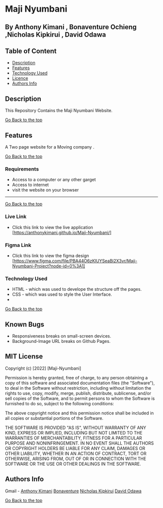 # Maji Nyumbani
 ## By Anthony Kimani , Bonaventure Ochieng ,Nicholas Kipkirui , David Odawa
 ## Table of Content
 - [Description](#description)
 - [Features](#features)
 - [Technology  Used](#technology-Used)
 - [Licence](#licence)
 - [Authors Info](#Authors-Info)
 ## Description
 
 <p>This Repository Contains the Maji Nyumbani Website.</p>
 
[Go Back to the top](#Maji-Nyumbani)

## Features

A Two page website for a Moving company .

[Go Back to the top](#Maji-Nyumbani)
 ###  Requirements
 
 * Access to  a computer or any other garget
 * Access to internet
 * visit the website on your browser
 ****
 [Go Back to the top](#Maji-Nyumbani)
 
### Live Link

- Click this link to view the live application [https://anthonykimani.github.io/Maji-Nyumbani/]

### Figma Link

* Click this link to view the figma design [https://www.figma.com/file/PBA44O6zKIUYSeaBi2X3vr/Maji-Nyumbani-Project?node-id=0%3A1]

### Technology  Used

* HTML - which was used to develope the structure off the pages.
* CSS - which was used to style the User Interface.
* 
[Go Back to the top](#Maji-Nyumbani)

## Known Bugs

* Responsiveness breaks on small-screen devices.
* Background-Image URL breaks on Github Pages.

## MIT License

Copyright (c) [2022] [Maji-Nyumbani] 

Permission is hereby granted, free of charge, to any person obtaining a copy
of this software and associated documentation files (the "Software"), to deal
in the Software without restriction, including without limitation the rights
to use, copy, modify, merge, publish, distribute, sublicense, and/or sell
copies of the Software, and to permit persons to whom the Software is
furnished to do so, subject to the following conditions:

The above copyright notice and this permission notice shall be included in all
copies or substantial portions of the Software.

THE SOFTWARE IS PROVIDED "AS IS", WITHOUT WARRANTY OF ANY KIND, EXPRESS OR
IMPLIED, INCLUDING BUT NOT LIMITED TO THE WARRANTIES OF MERCHANTABILITY,
FITNESS FOR A PARTICULAR PURPOSE AND NONINFRINGEMENT. IN NO EVENT SHALL THE
AUTHORS OR COPYRIGHT HOLDERS BE LIABLE FOR ANY CLAIM, DAMAGES OR OTHER
LIABILITY, WHETHER IN AN ACTION OF CONTRACT, TORT OR OTHERWISE, ARISING FROM,
OUT OF OR IN CONNECTION WITH THE SOFTWARE OR THE USE OR OTHER DEALINGS IN THE
SOFTWARE.

## Authors Info

Gmail - [Anthony Kimani](anthony.kimani@student.moringaschool.com)
        [Bonaventure](bonaventure.ochieng@student.moringaschool.com)
        [Nicholas Kipkirui](nicholas.kipkirui@student.moringaschool.com)
        [David Odawa](david.odawa@student.moringaschool.co)

[Go Back to the top](#Maji-Nyumbani)
